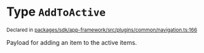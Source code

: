 # Type `AddToActive`
<sub>Declared in [packages/sdk/app-framework/src/plugins/common/navigation.ts:166](https://github.com/dxos/dxos/blob/664e23dbe/packages/sdk/app-framework/src/plugins/common/navigation.ts#L166)</sub>


Payload for adding an item to the active items.



